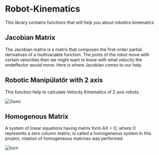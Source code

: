 # Robot-Kinematics
This library contains functions that will help you  about robotics kinematics  

## Jacobian Matrix

The Jacobian matrix is a matrix that composes the first-order partial derivatives of a multivariable function. The joints of the robot move with certain velocities then we might want to know with what velocity the endeffector would move. Here is where Jacobian comes to our help.

## Robotic Manipülatör with 2 axis
This function help to calculate Velocity Kinematics of 2 axis robots.

![2axis](https://user-images.githubusercontent.com/36998513/233043637-d5b4c482-9cf0-45e6-b7f7-b90e9c909c93.png)
 

## Homogenous Matrix
A system of linear equations having matrix form AX = O, where O represents a zero column matrix, is called a homogeneous system.In this project, rotation of homogeneous matrices was performed.


![turn](https://user-images.githubusercontent.com/36998513/233045775-6645e372-6bb7-4ec5-8554-61702a7706f5.png)
